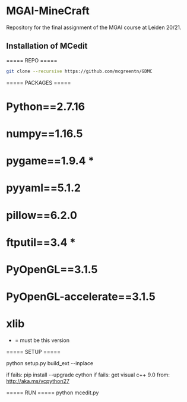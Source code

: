 # MGAI-MineCraft

Repository for the final assignment of the MGAI course at Leiden 20/21.

## Installation of MCedit

===== REPO =====
```bash
git clone --recursive https://github.com/mcgreentn/GDMC
```
===== PACKAGES =====

# Python==2.7.16
# numpy==1.16.5
# pygame==1.9.4 *
# pyyaml==5.1.2
# pillow==6.2.0
# ftputil==3.4 *
# PyOpenGL==3.1.5
# PyOpenGL-accelerate==3.1.5
# xlib

* = must be this version

===== SETUP =====

python setup.py build_ext --inplace

if fails:
	pip install --upgrade cython
	if fails:
		get visual c++ 9.0 from: http://aka.ms/vcpython27

===== RUN =====
python mcedit.py

